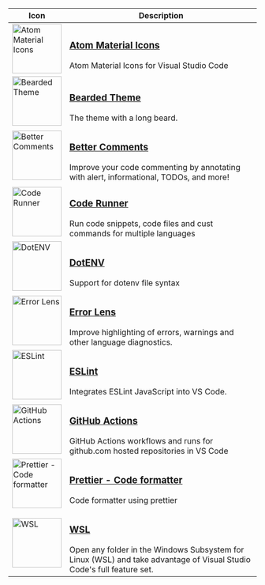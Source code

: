| Icon                                                                                                                                                                                                       | Description                                                                                                                                                                                                                      |
| ---------------------------------------------------------------------------------------------------------------------------------------------------------------------------------------------------------- | -------------------------------------------------------------------------------------------------------------------------------------------------------------------------------------------------------------------------------- |
| <img width="100" src="https://atommaterial.gallerycdn.vsassets.io/extensions/atommaterial/a-file-icon-vscode/1.2.0/1689258734114/Microsoft.VisualStudio.Services.Icons.Default" alt="Atom Material Icons"> | <h3><a href="https://marketplace.visualstudio.com/items?itemName=AtomMaterial.a-file-icon-vscode">Atom Material Icons</a></h3> Atom Material Icons for Visual Studio Code                                                        |
| <img width="100" src="https://beardedbear.gallerycdn.vsassets.io/extensions/beardedbear/beardedtheme/9.3.0/1722559317274/Microsoft.VisualStudio.Services.Icons.Default" alt="Bearded Theme">               | <h3><a href="https://marketplace.visualstudio.com/items?itemName=BeardedBear.beardedtheme">Bearded Theme</a></h3> The theme with a long beard.                                                                                   |
| <img width="100" src="https://aaron-bond.gallerycdn.vsassets.io/extensions/aaron-bond/better-comments/3.0.2/1659144495902/Microsoft.VisualStudio.Services.Icons.Default" alt="Better Comments">            | <h3><a href="https://marketplace.visualstudio.com/items?itemName=aaron-bond.better-comments">Better Comments</a></h3> Improve your code commenting by annotating with alert, informational, TODOs, and more!                     |
| <img width="100" src="https://formulahendry.gallerycdn.vsassets.io/extensions/formulahendry/code-runner/0.12.2/1712309175692/Microsoft.VisualStudio.Services.Icons.Default" alt="Code Runner">             | <h3><a href="https://marketplace.visualstudio.com/items?itemName=formulahendry.code-runner">Code Runner</a></h3> Run code snippets, code files and cust commands for multiple languages                                          |
| <img width="100" src="https://mikestead.gallerycdn.vsassets.io/extensions/mikestead/dotenv/1.0.1/1519894859412/Microsoft.VisualStudio.Services.Icons.Default" alt="DotENV">                                | <h3><a href="https://marketplace.visualstudio.com/items?itemName=mikestead.dotenv">DotENV</a></h3> Support for dotenv file syntax                                                                                                |
| <img width="100" src="https://usernamehw.gallerycdn.vsassets.io/extensions/usernamehw/errorlens/3.20.0/1719044874383/Microsoft.VisualStudio.Services.Icons.Default" alt="Error Lens">                      | <h3><a href="https://marketplace.visualstudio.com/items?itemName=usernamehw.errorlens">Error Lens</a></h3> Improve highlighting of errors, warnings and other language diagnostics.                                              |
| <img width="100" src="https://dbaeumer.gallerycdn.vsassets.io/extensions/dbaeumer/vscode-eslint/3.0.13/1723549114106/Microsoft.VisualStudio.Services.Icons.Default" alt="ESLint">                          | <h3><a href="https://marketplace.visualstudio.com/items?itemName=dbaeumer.vscode-eslint">ESLint</a></h3> Integrates ESLint JavaScript into VS Code.                                                                              |
| <img width="100" src="https://github.gallerycdn.vsassets.io/extensions/github/vscode-github-actions/0.27.0/1727202375538/Microsoft.VisualStudio.Services.Icons.Default" alt="GitHub Actions">              | <h3><a href="https://marketplace.visualstudio.com/items?itemName=GitHub.vscode-github-actions">GitHub Actions</a></h3> GitHub Actions workflows and runs for github.com hosted repositories in VS Code                           |
| <img width="100" src="https://esbenp.gallerycdn.vsassets.io/extensions/esbenp/prettier-vscode/11.0.0/1723648421534/Microsoft.VisualStudio.Services.Icons.Default" alt="Prettier - Code formatter">         | <h3><a href="https://marketplace.visualstudio.com/items?itemName=esbenp.prettier-vscode">Prettier - Code formatter</a></h3> Code formatter using prettier                                                                        |
| <img width="100" src="https://ms-vscode-remote.gallerycdn.vsassets.io/extensions/ms-vscode-remote/remote-wsl/0.88.5/1730297837494/Microsoft.VisualStudio.Services.Icons.Default" alt="WSL">                | <h3><a href="https://marketplace.visualstudio.com/items?itemName=ms-vscode-remote.remote-wsl">WSL</a></h3> Open any folder in the Windows Subsystem for Linux (WSL) and take advantage of Visual Studio Code's full feature set. |

